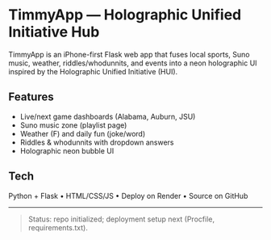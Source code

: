 
# TimmyApp — Holographic Unified Initiative Hub

TimmyApp is an iPhone-first Flask web app that fuses local sports, Suno music, weather, riddles/whodunnits, and events into a neon holographic UI inspired by the Holographic Unified Initiative (HUI).

## Features
- Live/next game dashboards (Alabama, Auburn, JSU)
- Suno music zone (playlist page)
- Weather (F) and daily fun (joke/word)
- Riddles & whodunnits with dropdown answers
- Holographic neon bubble UI

## Tech
Python + Flask • HTML/CSS/JS • Deploy on Render • Source on GitHub

---

> Status: repo initialized; deployment setup next (Procfile, requirements.txt).
